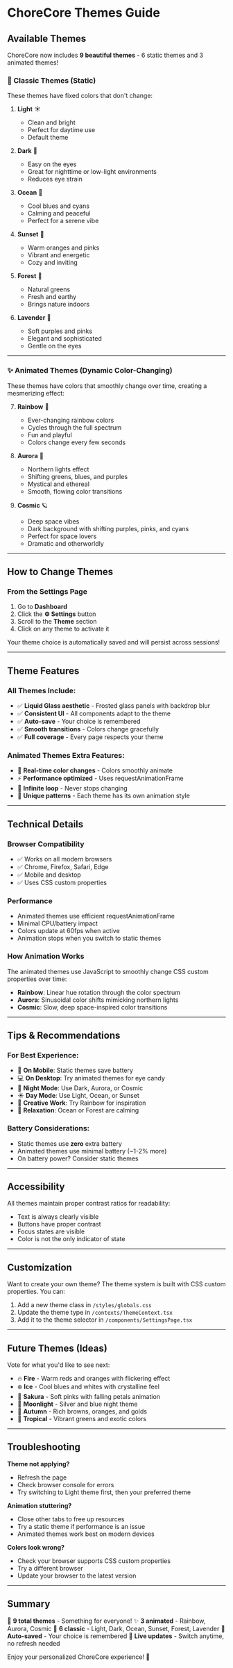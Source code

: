 # ChoreCore Themes Guide

## Available Themes

ChoreCore now includes **9 beautiful themes** - 6 static themes and 3 animated themes!

### 🎨 Classic Themes (Static)

These themes have fixed colors that don't change:

1. **Light** ☀️
   - Clean and bright
   - Perfect for daytime use
   - Default theme

2. **Dark** 🌙
   - Easy on the eyes
   - Great for nighttime or low-light environments
   - Reduces eye strain

3. **Ocean** 🌊
   - Cool blues and cyans
   - Calming and peaceful
   - Perfect for a serene vibe

4. **Sunset** 🌅
   - Warm oranges and pinks
   - Vibrant and energetic
   - Cozy and inviting

5. **Forest** 🌲
   - Natural greens
   - Fresh and earthy
   - Brings nature indoors

6. **Lavender** 💜
   - Soft purples and pinks
   - Elegant and sophisticated
   - Gentle on the eyes

---

### ✨ Animated Themes (Dynamic Color-Changing)

These themes have colors that smoothly change over time, creating a mesmerizing effect:

7. **Rainbow** 🌈
   - Ever-changing rainbow colors
   - Cycles through the full spectrum
   - Fun and playful
   - Colors change every few seconds

8. **Aurora** 🌌
   - Northern lights effect
   - Shifting greens, blues, and purples
   - Mystical and ethereal
   - Smooth, flowing color transitions

9. **Cosmic** 🪐
   - Deep space vibes
   - Dark background with shifting purples, pinks, and cyans
   - Perfect for space lovers
   - Dramatic and otherworldly

---

## How to Change Themes

### From the Settings Page

1. Go to **Dashboard**
2. Click the **⚙️ Settings** button
3. Scroll to the **Theme** section
4. Click on any theme to activate it

Your theme choice is automatically saved and will persist across sessions!

---

## Theme Features

### All Themes Include:
- ✅ **Liquid Glass aesthetic** - Frosted glass panels with backdrop blur
- ✅ **Consistent UI** - All components adapt to the theme
- ✅ **Auto-save** - Your choice is remembered
- ✅ **Smooth transitions** - Colors change gracefully
- ✅ **Full coverage** - Every page respects your theme

### Animated Themes Extra Features:
- 🎨 **Real-time color changes** - Colors smoothly animate
- ⚡ **Performance optimized** - Uses requestAnimationFrame
- 🔄 **Infinite loop** - Never stops changing
- 💫 **Unique patterns** - Each theme has its own animation style

---

## Technical Details

### Browser Compatibility
- ✅ Works on all modern browsers
- ✅ Chrome, Firefox, Safari, Edge
- ✅ Mobile and desktop
- ✅ Uses CSS custom properties

### Performance
- Animated themes use efficient requestAnimationFrame
- Minimal CPU/battery impact
- Colors update at 60fps when active
- Animation stops when you switch to static themes

### How Animation Works
The animated themes use JavaScript to smoothly change CSS custom properties over time:
- **Rainbow**: Linear hue rotation through the color spectrum
- **Aurora**: Sinusoidal color shifts mimicking northern lights
- **Cosmic**: Slow, deep space-inspired color transitions

---

## Tips & Recommendations

### For Best Experience:
- 📱 **On Mobile**: Static themes save battery
- 💻 **On Desktop**: Try animated themes for eye candy
- 🌙 **Night Mode**: Use Dark, Aurora, or Cosmic
- ☀️ **Day Mode**: Use Light, Ocean, or Sunset
- 🎨 **Creative Work**: Try Rainbow for inspiration
- 🧘 **Relaxation**: Ocean or Forest are calming

### Battery Considerations:
- Static themes use **zero** extra battery
- Animated themes use minimal battery (~1-2% more)
- On battery power? Consider static themes

---

## Accessibility

All themes maintain proper contrast ratios for readability:
- Text is always clearly visible
- Buttons have proper contrast
- Focus states are visible
- Color is not the only indicator of state

---

## Customization

Want to create your own theme? The theme system is built with CSS custom properties. You can:
1. Add a new theme class in `/styles/globals.css`
2. Update the theme type in `/contexts/ThemeContext.tsx`
3. Add it to the theme selector in `/components/SettingsPage.tsx`

---

## Future Themes (Ideas)

Vote for what you'd like to see next:
- 🔥 **Fire** - Warm reds and oranges with flickering effect
- ❄️ **Ice** - Cool blues and whites with crystalline feel
- 🌸 **Sakura** - Soft pinks with falling petals animation
- 🌙 **Moonlight** - Silver and blue night theme
- 🍂 **Autumn** - Rich browns, oranges, and golds
- 🌺 **Tropical** - Vibrant greens and exotic colors

---

## Troubleshooting

**Theme not applying?**
- Refresh the page
- Check browser console for errors
- Try switching to Light theme first, then your preferred theme

**Animation stuttering?**
- Close other tabs to free up resources
- Try a static theme if performance is an issue
- Animated themes work best on modern devices

**Colors look wrong?**
- Check your browser supports CSS custom properties
- Try a different browser
- Update your browser to the latest version

---

## Summary

🎨 **9 total themes** - Something for everyone!
✨ **3 animated** - Rainbow, Aurora, Cosmic
🎯 **6 classic** - Light, Dark, Ocean, Sunset, Forest, Lavender
💾 **Auto-saved** - Your choice is remembered
🔄 **Live updates** - Switch anytime, no refresh needed

Enjoy your personalized ChoreCore experience! 🎉
